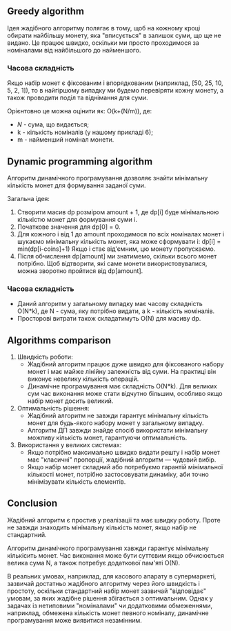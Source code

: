 ## Greedy algorithm

Ідея жадібного алгоритму полягає в тому, щоб на кожному кроці обирати найбільшу монету, яка "вписується" в залишок суми, що ще не видано.
Це працює швидко, оскільки ми просто проходимося за номіналами від найбільшого до найменшого.

### Часова складність

Якщо набір монет є фіксованим і впорядкованим (наприклад, [50, 25, 10, 5, 2, 1]), то в найгіршому випадку ми будемо перевіряти кожну монету,
а також проводити поділ та віднімання для суми.

Орієнтовно це можна оцінити як: O(k+(N/m)), де:

- 𝑁 - сума, що видається;
- k - кількість номіналів (у нашому прикладі 6);
- m - найменший номінал монети.

## Dynamic programming algorithm

Алгоритм динамічного програмування дозволяє знайти мінімальну кількість монет для формування заданої суми.

Загальна ідея:

1. Створити масив dp розміром amount + 1, де dp[i] буде мінімальною кількістю монет для формування суми i.
2. Початкове значення для dp[0] = 0.
3. Для кожного i від 1 до amount проходимося по всіх номіналах монет і шукаємо мінімальну кількість монет, яка може сформувати i:
   dp[i] = min(dp[i-coins]+1)
   Якщо i стає від'ємним, цю монету пропускаємо.
4. Після обчислення dp[amount] ми знатимемо, скільки всього монет потрібно. Щоб відтворити, які саме монети використовувалися, можна зворотно пройтися від dp[amount].

### Часова складність

- Даний алгоритм у загальному випадку має часову складність O(N\*k), де N - сума, яку потрібно видати, а k - кількість номіналів.
- Просторові витрати також складатимуть O(N) для масиву dp.

## Algorithms comparison

1. Швидкість роботи:
   - Жадібний алгоритм працює дуже швидко для фіксованого набору монет і має майже лінійну залежність від суми. На практиці він виконує невелику кількість операцій.
   - Динамічне програмування має складність O(N\*k). Для великих сум час виконання може стати відчутно більшим, особливо якщо набір монет досить великий.
2. Оптимальність рішення:
   - Жадібний алгоритм не завжди гарантує мінімальну кількість монет для будь-якого набору монет у загальному випадку.
   - Алгоритм ДП завжди знайде спосіб використати мінімальну можливу кількість монет, гарантуючи оптимальність.
3. Використання у великих системах:
   - Якщо потрібно максимально швидко видати решту і набір монет має "класичні" пропорції, жадібний алгоритм — чудовий вибір.
   - Якщо набір монет складний або потребуємо гарантій мінімальної кількості монет, потрібно застосовувати динаміку, аби точно мінімізувати кількість елементів.

## Conclusion

Жадібний алгоритм є простив у реалізації та має швидку роботу. Проте не завжди знаходить мінімальну кількість монет, якщо набір не стандартний.

Алгоритм динамічного програмування хавжди гарантує мінімальну кількісить монет. Час виконання може бути суттєвим якщо обчисюється велика сума N, а також потребує додаткової пам'яті O(N).

В реальних умовах, наприклад, для касового апарату в супермаркеті, зазвичай достатньо жадібного алгоритму через його швидкість і простоту, оскільки стандартний набір монет зазвичай "відповідає" умовам, за яких жадібне рішення збігається з оптимальним. Однак у задачах із нетиповими "номіналами" чи додатковими обмеженнями, наприклад, обмежена кількість монет певного номіналу, динамічне програмування може виявитися незамінним.
